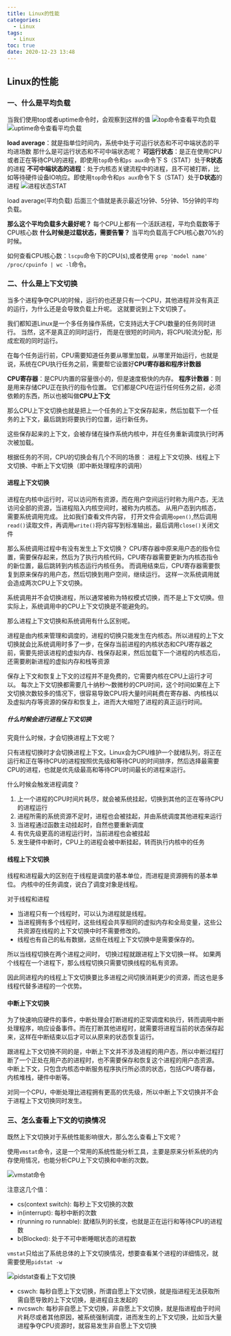 ```yaml
---
title: Linux的性能
categories:
  - Linux
tags:
  - Linux
toc: true
date: 2020-12-23 13:48
---
```

## Linux的性能

### 一、什么是平均负载

当我们使用top或者uptime命令时，会观察到这样的值
![top命令查看平均负载](/top命令查看平均负载.png)
![uptime命令查看平均负载](/uptime命令查看平均负载.png)

**load average**：就是指单位时间内，系统中处于可运行状态和不可中端状态的平均进场数
那什么是可运行状态和不可中端状态呢？
**可运行状态**：是正在使用CPU或者正在等待CPU的进程，即使用`top`命令和`ps aux`命令下 S（STAT）处于**R状态**的进程
**不可中端状态的进程**：处于内核态关键流程中的进程，且不可被打断，比如等待硬件设备IO响应。即使用`top`命令和`ps aux`命令下 S（STAT）处于**D状态**的进程
![进程状态STAT](/进程状态STAT.png)

load average(平均负载) 后面三个值就是表示最近1分钟、5分钟、15分钟的平均负载。

**那么这个平均负载多大最好呢？**
  每个CPU上都有一个活跃进程，平均负载数等于CPU核心数
**什么时候是过载状态，需要告警？**
  当平均负载高于CPU核心数70%的时候。

如何查看CPU核心数：`lscpu`命令下的CPU(s),或者使用 `grep 'model name' /proc/cpuinfo | wc -l`命令。

### 二、什么是上下文切换

当多个进程争夺CPU的时候，运行的也还是只有一个CPU，其他进程并没有真正的运行，为什么还是会导致负载上升呢。 这就要说到上下文切换了。

我们都知道Linux是一个多任务操作系统，它支持远大于CPU数量的任务同时进行。 当然，这不是真正的同时运行， 而是在很短的时间内，将CPU轮流分配，形成宏观的同时运行。

在每个任务运行前，CPU需要知道任务要从哪里加载，从哪里开始运行，也就是说，系统在CPU执行任务之前，需要帮它设置好**CPU寄存器和程序计数器**

**CPU寄存器**：是CPU内置的容量很小的，但是速度极快的内存。 
**程序计数器**：则是用来存储CPU正在执行的指令位置。
它们都是CPU在运行任何任务之前，必须依赖的东西，所以也被叫做**CPU上下文**

那么CPU上下文切换也就是把上一个任务的上下文保存起来，然后加载下一个任务的上下文，最后跳到将要执行的位置，运行新任务。

这些保存起来的上下文，会被存储在操作系统内核中，并在任务重新调度执行时再次被加载。

根据任务的不同，CPU的切换会有几个不同的场景： 进程上下文切换、线程上下文切换、中断上下文切换（即中断处理程序的调用）

#### 进程上下文切换

进程在内核中运行时，可以访问所有资源，而在用户空间运行时称为用户态，无法访问全部的资源，当进程陷入内核空间时，被称为内核态。
从用户态到内核态，需要系统调用完成。 比如我们查看文件内容， 打开文件会调用`open()`,然后调用`read()`读取文件，再调用`write()`将内容写到标准输出，最后调用`close()`关闭文件

那么系统调用过程中有没有发生上下文切换？
CPU寄存器中原来用户态的指令位置，需要保存起来，然后为了执行内核代码，CPU寄存器需要更新为内核态指令的新位置，最后跳转到内核态运行内核任务。
而调用结束后，CPU寄存器需要恢复到原来保存的用户态，然后切换到用户空间，继续运行。
这样一次系统调用就会造成两次CPU上下文切换。

系统调用并不会切换进程，所以通常被称为特权模式切换，而不是上下文切换。但实际上，系统调用中的CPU上下文切换是不能避免的。

那么进程上下文切换和系统调用有什么区别呢。

进程是由内核来管理和调度的，进程的切换只能发生在内核态。所以进程的上下文切换就会比系统调用时多了一步，在保存当前进程的内核状态和CPU寄存器之前，需要先把该进程的虚拟内存、栈保存起来，然后加载下一个进程的内核态后，还需要刷新进程的虚拟内存和栈等资源

保存上下文和恢复上下文的过程并不是免费的，它需要内核在CPU上运行才可以。
每次上下文切换都需要几十纳秒～数微秒的CPU时间，这个时间如果在上下文切换次数较多的情况下，很容易导致CPU将大量时间耗费在寄存器、内核栈以及虚拟内存等资源的保存和恢复上，进而大大缩短了进程的真正运行时间。

##### 什么时候会进行进程上下文切换

究竟什么时候，才会切换进程上下文呢？

只有进程切换时才会切换进程上下文。Linux会为CPU维护一个就绪队列，将正在运行和正在等待CPU的进程按照优先级和等待CPU的时间排序，然后选择最需要CPU的进程，也就是优先级最高和等待CPU时间最长的进程来运行。

什么时候会触发进程调度？

1. 上一个进程的CPU时间片耗尽，就会被系统挂起，切换到其他的正在等待CPU的进程运行
2. 进程所需的系统资源不足时，进程也会被挂起，并由系统调度其他进程来运行
3. 当进程通过函数主动挂起时，自然也要重新调度
4. 有优先级更高的进程运行时，当前进程也会被挂起
5. 发生硬件中断时，CPU上的进程会被中断挂起，转而执行内核中的任务
  

#### 线程上下文切换

线程和进程最大的区别在于线程是调度的基本单位，而进程是资源拥有的基本单位。
内核中的任务调度，说白了调度对象是线程。

对于线程和进程
+ 当进程只有一个线程时，可以认为进程就是线程。
+ 当进程拥有多个线程时，这些线程会共享相同的虚拟内存和全局变量，这些公共资源在线程的上下文切换中时不需要修改的。
+ 线程也有自己的私有数据，这些在线程上下文切换中是需要保存的。

所以当线程切换在两个进程之间时， 切换过程就跟进程上下文切换一样。
如果两个线程在一个进程下，那么线程切换只需要切换线程的私有资源。

因此同进程内的线程上下文切换要比多进程之间切换消耗更少的资源，而这也是多线程代替多进程的一个优势。

#### 中断上下文切换

为了快速响应硬件的事件，中断处理会打断进程的正常调度和执行，转而调用中断处理程序，响应设备事件。而在打断其他进程时，就需要将进程当前的状态保存起来，这样在中断结束以后才可以从原来的状态恢复运行。

跟进程上下文切换不同的是，中断上下文并不涉及进程的用户态，所以中断过程打断了一个正处在用户态的进程时，也不需要保存和恢复这个进程的用户态资源。
中断上下文，只包含内核态中断服务程序执行所必须的状态，包括CPU寄存器，内核堆栈，硬件中断等。

对同一个CPU，中断处理比进程拥有更高的优先级，所以中断上下文切换并不会于进程上下文切换同时发生。

### 三、怎么查看上下文的切换情况

既然上下文切换对于系统性能影响很大，那么怎么查看上下文呢？

使用`vmstat`命令，这是一个常用的系统性能分析工具，主要是原来分析系统的内存使用情况，也能分析CPU上下文切换和中断的次数。

![vmstat命令](/vmstat命令.png)

注意这几个值：

+ cs(context switch): 每秒上下文切换的次数
+ in(interrupt): 每秒中断的次数
+ r(running ro runnable): 就绪队列的长度，也就是正在运行和等待CPU的进程数
+ b(Blocked): 处于不可中断睡眠状态的进程数

`vmstat`只给出了系统总体的上下文切换情况，想要查看某个进程的详细情况，就需要使用`pidstat -w`

![pidstat查看上下文切换](/pidstat查看上下文切换.png)

+ cswch: 每秒自愿上下文切换，所谓自愿上下文切换，就是指进程无法获取所需自愿导致的上下文切换，是进程自主发起的
+ nvcswch: 每秒非自愿上下文切换，非自愿上下文切换，就是指进程由于时间片耗尽或者其他原因，被系统强制调度，进而发生的上下文切换，比如当大量进程争夺CPU资源时，就容易发生非自愿上下文切换









